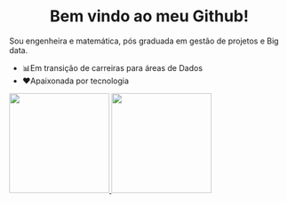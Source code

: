 <h1 align="center"> Bem vindo ao meu Github! </h1>

Sou engenheira e matemática, pós graduada em gestão de projetos e Big data. 
- 📊Em transição de carreiras para áreas de Dados
- ♥Apaixonada por tecnologia

<div>
<a href="https://github.com/Therezaclm">
<img height="180em" src="https://github-readme-stats.vercel.app/api/top-langs/?username=Therezaclm&layout=compact&langs_count=7&theme=tokyonight"/>
<img height="180em" src="https://github-readme-stats.vercel.app/api?username=Therezaclm&show_icons=true&theme=tokyonight&include_all_commits=true&count_private=true"/>
</div>


